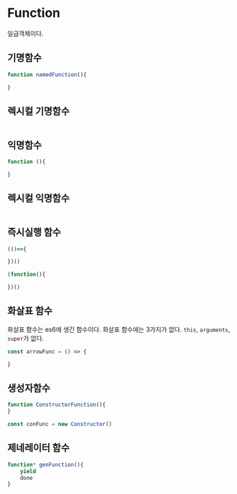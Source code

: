 # Function
일급객체이다. 
## 기명함수
```js
function namedFunction(){

}
```
## 렉시컬 기명함수
```js

```
## 익명함수
```js
function (){

}
```
## 렉시컬 익명함수
```js

```
## 즉시실행 함수
```js
(()=>{

})()

(function(){

})()
```
## 화살표 함수
화살표 함수는 es6에 생긴 함수이다.
화살표 함수에는 3가지가 없다.
`this`, `arguments`, `super`가 없다.
```js
const arrowFunc = () => {

}
```
## 생성자함수
```js
function ConstructorFunction(){
}

const conFunc = new Constructor()
```
## 제네레이터 함수

```js
function* genFunction(){
    yield
    done
}
```